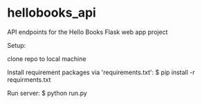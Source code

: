# hellobooks_api

API endpoints for the Hello Books Flask web app project

Setup:

clone repo to local machine

Install requirement packages via 'requirements.txt': $ pip install -r requirments.txt

Run server: $ python run.py
